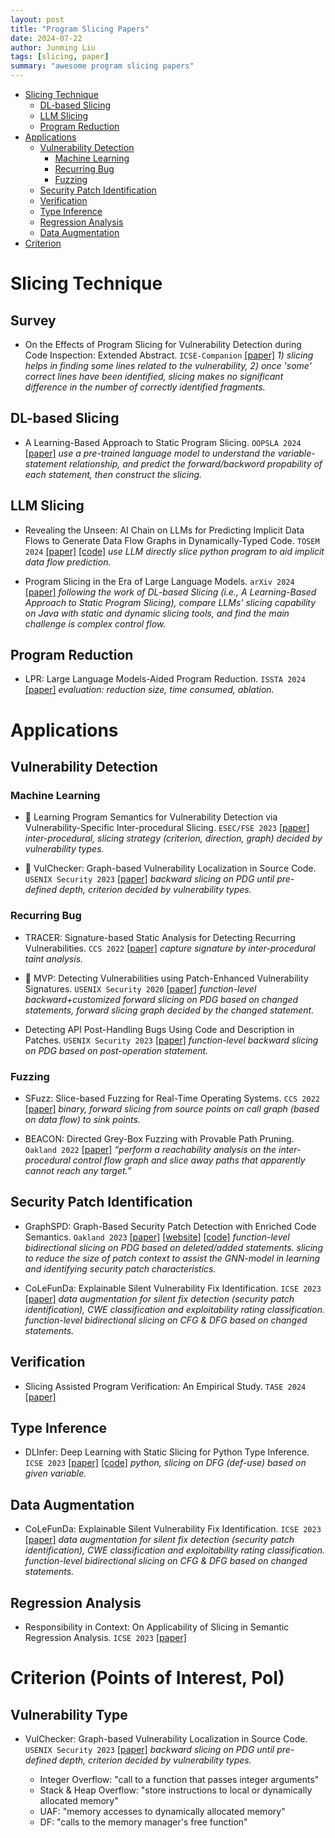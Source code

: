 ```yaml
---
layout: post
title: "Program Slicing Papers"
date: 2024-07-22
author: Junming Liu
tags: [slicing, paper]
summary: "awesome program slicing papers"
---
```


- [Slicing Technique](#slicing-technique)
  - [DL-based Slicing](#dl-based-slicing)
  - [LLM Slicing](#llm-slicing)
  - [Program Reduction](#program-reduction)
- [Applications](#applications)
  - [Vulnerability Detection](#vulnerability-detection)
    - [Machine Learning](#machine-learning)
    - [Recurring Bug](#recurring-bug)
    - [Fuzzing](#fuzzing)
  - [Security Patch Identification](#security-patch-identification)
  - [Verification](#verification)
  - [Type Inference](#type-inference)
  - [Regression Analysis](#regression-analysis)
  - [Data Augmentation](#data-augmentation)
- [Criterion](#criterion)


# Slicing Technique

## Survey
- On the Effects of Program Slicing for Vulnerability Detection during Code Inspection: Extended Abstract. ``ICSE-Companion`` [[paper]](https://dl.acm.org/doi/10.1145/3639478.3643117)
*1) slicing helps in finding some lines related to the vulnerability, 2) once 'some' correct lines have been identified, slicing makes no significant difference in the number of correctly identified fragments.*

## DL-based Slicing
- A Learning-Based Approach to Static Program Slicing. ``OOPSLA 2024`` [[paper]](https://dl.acm.org/doi/10.1145/3649814)
*use a pre-trained language model to understand the variable-statement relationship, and predict the forward/backword propability of each statement, then construct the slicing.*

## LLM Slicing
- Revealing the Unseen: AI Chain on LLMs for Predicting Implicit Data Flows to Generate Data Flow Graphs in Dynamically-Typed Code. ``TOSEM 2024`` [[paper]](https://dl.acm.org/doi/10.1145/3672458) [[code]](https://drive.google.com/file/d/1a1pwDEPK1yod6E9recAuIkntCL0oUXOV/view?usp=drive_link)
*use LLM directly slice python program to aid implicit data flow prediction.*

- Program Slicing in the Era of Large Language Models. ``arXiv 2024`` [[paper]](http://arxiv.org/abs/2409.12369)
*following the work of DL-based Slicing (i.e., A Learning-Based Approach to Static Program Slicing), compare LLMs' slicing capability on Java with static and dynamic slicing tools, and find the main challenge is complex control flow.*

## Program Reduction
- LPR: Large Language Models-Aided Program Reduction. ``ISSTA 2024`` [[paper]](https://arxiv.org/pdf/2312.13064)
*evaluation: reduction size, time consumed, ablation.*

# Applications

## Vulnerability Detection

### Machine Learning

- 🌟 Learning Program Semantics for Vulnerability Detection via Vulnerability-Specific Inter-procedural Slicing. ``ESEC/FSE 2023`` [[paper]](https://dl.acm.org/doi/10.1145/3611643.3616351) 
*inter-procedural, slicing strategy (criterion, direction, graph) decided by vulnerability types.*

- 🌟 VulChecker: Graph-based Vulnerability Localization in Source Code. ``USENIX Security 2023`` [[paper]](https://www.usenix.org/conference/usenixsecurity23/presentation/mirsky) 
*backward slicing on PDG until pre-defined depth, criterion decided by vulnerability types.*

### Recurring Bug

- TRACER: Signature-based Static Analysis for Detecting Recurring Vulnerabilities. ``CCS 2022`` [[paper]](https://doi.org/10.1145/3548606.3560664)
*capture signature by inter-procedural taint analysis.*

- 🌟 MVP: Detecting Vulnerabilities using Patch-Enhanced Vulnerability Signatures. ``USENIX Security 2020`` [[paper]](https://www.usenix.org/conference/usenixsecurity20/presentation/xiao)
*function-level backward+customized forward slicing on PDG based on changed statements, forward slicing graph decided by the changed statement.*

- Detecting API Post-Handling Bugs Using Code and Description in Patches. ``USENIX Security 2023`` [[paper]](https://www.usenix.org/conference/usenixsecurity23/presentation/lin)
*function-level backward slicing on PDG based on post-operation statement.*

### Fuzzing

- SFuzz: Slice-based Fuzzing for Real-Time Operating Systems. ``CCS 2022`` [[paper]](https://doi.org/10.1145/3548606.3559367) 
*binary, forward slicing from source points on call graph (based on data flow) to sink points.*

- BEACON: Directed Grey-Box Fuzzing with Provable Path Pruning. ``Oakland 2022`` [[paper]](https://ieeexplore.ieee.org/document/9833751/)
*“perform a reachability analysis on the inter-procedural control flow graph and slice away paths that apparently cannot reach any target.”*

## Security Patch Identification

- GraphSPD: Graph-Based Security Patch Detection with Enriched Code Semantics. ``Oakland 2023`` [[paper]](https://ieeexplore.ieee.org/document/10179479) [[website]](https://sunlab-gmu.github.io/GraphSPD/) [[code]](https://github.com/SunLab-GMU/GraphSPD)
*function-level bidirectional slicing on PDG based on deleted/added statements.*
*slicing to reduce the size of patch context to assist the GNN-model in learning and identifying security patch characteristics.*
<!-- 
1）提出一种基于GNN用于security patch identification的模型 (PatchGNN)
2) 提出一种graph representation (PatchCPG)，用于更好地表示patch内容
3) 使用slicing减少PatchCPG的size
 -->

- CoLeFunDa: Explainable Silent Vulnerability Fix Identification. ``ICSE 2023`` [[paper]](https://ieeexplore.ieee.org/abstract/document/10172826)
*data augmentation for silent fix detection (security patch identification), CWE classification and exploitability rating classification.*
*function-level bidirectional slicing on CFG & DFG based on changed statements.*

## Verification

- Slicing Assisted Program Verification: An Empirical Study. ``TASE 2024`` [[paper]](https://link.springer.com/chapter/10.1007/978-3-031-64626-3_3) 

## Type Inference

- DLInfer: Deep Learning with Static Slicing for Python Type Inference. ``ICSE 2023`` [[paper]](https://ieeexplore.ieee.org/abstract/document/10172544) [[code]](https://doi.org/10.5281/zenodo.7575544)
*python, slicing on DFG (def-use) based on given variable.*

## Data Augmentation

- CoLeFunDa: Explainable Silent Vulnerability Fix Identification. ``ICSE 2023`` [[paper]](https://ieeexplore.ieee.org/abstract/document/10172826)
*data augmentation for silent fix detection (security patch identification), CWE classification and exploitability rating classification.*
*function-level bidirectional slicing on CFG & DFG based on changed statements.*

## Regression Analysis

- Responsibility in Context: On Applicability of Slicing in Semantic Regression Analysis. ``ICSE 2023`` [[paper]](https://ieeexplore.ieee.org/abstract/document/10172711) 


# Criterion (Points of Interest, PoI)

## Vulnerability Type

- VulChecker: Graph-based Vulnerability Localization in Source Code. ``USENIX Security 2023`` [[paper]](https://www.usenix.org/conference/usenixsecurity23/presentation/mirsky) 
*backward slicing on PDG until pre-defined depth, criterion decided by vulnerability types.*

  - Integer Overflow: "call to a function that passes integer arguments"
  - Stack & Heap Overflow: "store instructions to local or dynamically allocated memory"
  - UAF: "memory accesses to dynamically allocated memory"
  - DF: "calls to the memory manager's free function"

